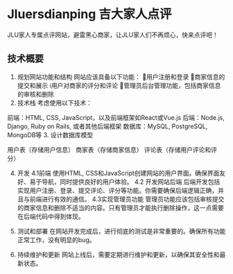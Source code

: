 # Jluersdianping 吉大家人点评
JLU家人专属点评网站，避雷黑心商家，让JLU家人们不再烦心，快来点评吧！
## 技术概要
1. 规划网站功能和结构
   网站应该具备以下功能：
   👱用户注册和登录
   📰商家信息的提交和展示
   ℹ️用户对商家的评分和评论
   🧔管理员后台管理功能，包括商家信息的审核和删除
2. 技术栈
考虑使用以下技术：

前端：HTML, CSS, JavaScript，以及前端框架如React或Vue.js
后端：Node.js, Django, Ruby on Rails, 或者其他后端框架
数据库：MySQL, PostgreSQL, MongoDB等
3. 设计数据库模型

用户表（存储用户信息）
商家表（存储商家信息）
评论表（存储用户评论和评分）

4. 开发
   4.1前端
   使用HTML, CSS和JavaScript创建网站的用户界面。确保界面友好、易于导航，同时提供良好的用户体验。
   4.2 开发网站后端
   后端开发包括实现用户注册、登录、提交评论、评分等功能。你需要确保后端逻辑正确，并且与前端进行有效的通信。
   4.3实现管理员功能
   管理员功能应该包括审核提交的商家信息和删除不适当的内容。只有管理员才能执行删除操作，这一点需要在后端代码中得到体现。

5. 测试和部署
在网站开发完成后，进行彻底的测试是非常重要的。确保所有功能正常工作，没有明显的bug。
6. 持续维护和更新
网站上线后，需要定期进行维护和更新，以确保其安全性和最新状态。
